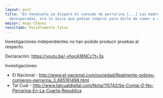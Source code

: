 ```yaml
---
layout: post
title: "En Venezuela se disparó el consumo de perrarina [...] Las madres, pobres,
  desesperadas, era lo único que podían comprar para darle de comer a sus hijos"
emisor: Hugo Chávez
resultado: Posiblemente falso
---
```

Investigaciones independientes no han podido producir pruebas al respecto.

<!--more-->

Declaración: <https://youtu.be/-yhocA16NCc?t=3s>

Investigaciones:

* El Nacional - <http://www.el-nacional.com/sociedad/Realmente-pobres-comieron-perrarina_3_685161498.html>
* Tal Cual - <http://www.talcualdigital.com/Nota/115742/Se-Comia-O-No-Perrarina-En-La-Cuarta-Republica>
